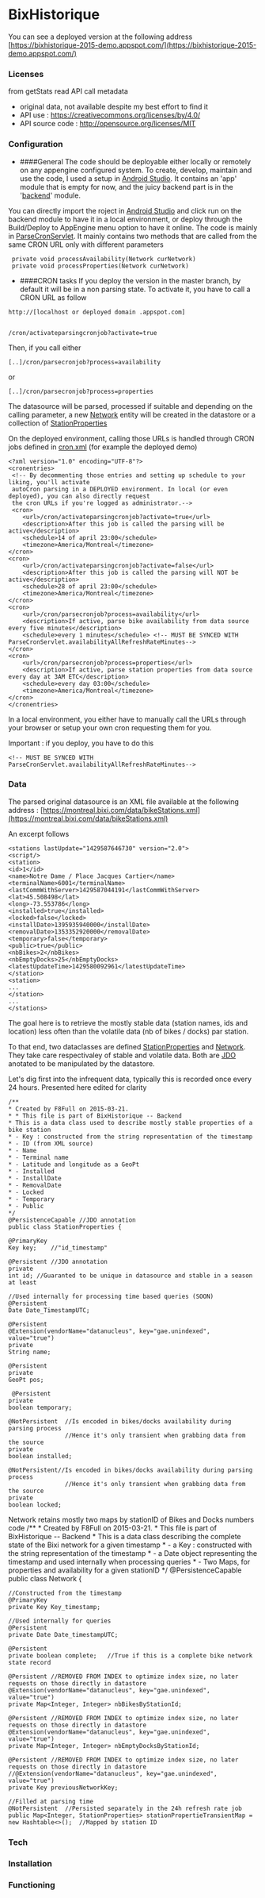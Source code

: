 # BixHistorique

You can see a deployed version at the following address [https://bixhistorique-2015-demo.appspot.com/](https://bixhistorique-2015-demo.appspot.com/)

### Licenses
from getStats read API call metadata

  - original data, not available despite my best effort to find it
  - API use : https://creativecommons.org/licenses/by/4.0/
  - API source code : http://opensource.org/licenses/MIT


### Configuration
   - ####General
The code should be deployable either locally or remotely on any appengine configured system. To create, develop, maintain and use the code, I used a setup in [Android Studio].
It contains an 'app' module that is empty for now, and the juicy backend part is in the '[backend]' module.

You can directly import the roject in [Android Studio] and click run on the backend module to have it in a local environment, or deploy through the Build/Deploy to AppEngine menu option to have it online.
The code is mainly in [ParseCronServlet]. It mainly contains two methods that are called from the same CRON URL only with different parameters

     private void processAvailability(Network curNetwork)
     private void processProperties(Network curNetwork)
     
   - ####CRON tasks
If you deploy the version in the master branch, by default it will be in a non parsing state. To activate it, you have to call a CRON URL as follow

    http://[localhost or deployed domain .appspot.com]
    
    
    /cron/activateparsingcronjob?activate=true

Then, if you call either

    [..]/cron/parsecronjob?process=availability
or
    
    [..]/cron/parsecronjob?process=properties
    
The datasource will be parsed, processed if suitable and depending on the calling parameter, a new [Network] entity will be created in the datastore
or a collection of [StationProperties]

On the deployed environment, calling those URLs is handled through CRON jobs defined in [cron.xml]
(for example the deployed demo)

    <?xml version="1.0" encoding="UTF-8"?>
    <cronentries>
     <!-- By decommenting those entries and setting up schedule to your liking, you'll activate
     autoCron parsing in a DEPLOYED environment. In local (or even deployed), you can also directly request
     the cron URLs if you're logged as administrator.-->
     <cron>
        <url>/cron/activateparsingcronjob?activate=true</url>
        <description>After this job is called the parsing will be active</description>
        <schedule>14 of april 23:00</schedule>
        <timezone>America/Montreal</timezone>
    </cron>
    <cron>
        <url>/cron/activateparsingcronjob?activate=false</url>
        <description>After this job is called the parsing will NOT be active</description>
        <schedule>28 of april 23:00</schedule>
        <timezone>America/Montreal</timezone>
    </cron>
    <cron>
        <url>/cron/parsecronjob?process=availability</url>
        <description>If active, parse bike availability from data source every five minutes</description>
        <schedule>every 1 minutes</schedule> <!-- MUST BE SYNCED WITH ParseCronServlet.availabilityAllRefreshRateMinutes-->
    </cron>
    <cron>
        <url>/cron/parsecronjob?process=properties</url>
        <description>If active, parse station properties from data source every day at 3AM ETC</description>
        <schedule>every day 03:00</schedule>
        <timezone>America/Montreal</timezone>
    </cron>
    </cronentries>
    
In a local environment, you either have to manually call the URLs through your browser or setup your own cron requesting them for you.

Important : if you deploy, you have to do this 

    <!-- MUST BE SYNCED WITH ParseCronServlet.availabilityAllRefreshRateMinutes-->


### Data
The parsed original datasource is an XML file available at the following address : [https://montreal.bixi.com/data/bikeStations.xml](https://montreal.bixi.com/data/bikeStations.xml)

An excerpt follows

    <stations lastUpdate="1429587646730" version="2.0">
    <script/>
    <station>
    <id>1</id>
    <name>Notre Dame / Place Jacques Cartier</name>
    <terminalName>6001</terminalName>
    <lastCommWithServer>1429587044191</lastCommWithServer>
    <lat>45.508498</lat>
    <long>-73.553786</long>
    <installed>true</installed>
    <locked>false</locked>
    <installDate>1395935940000</installDate>
    <removalDate>1353352920000</removalDate>
    <temporary>false</temporary>
    <public>true</public>
    <nbBikes>2</nbBikes>
    <nbEmptyDocks>25</nbEmptyDocks>
    <latestUpdateTime>1429580092961</latestUpdateTime>
    </station>
    <station>
    ...
    </station>
    ...
    </stations>

The goal here is to retrieve the mostly stable data (station names, ids and location) less often than the volatile data (nb of bikes / docks) par station.

To that end, two dataclasses are defined
[StationProperties] and [Network]. They take care respectivaley of stable and volatile data.
Both are [JDO] anotated to be manipulated by the datastore.

Let's dig first into the infrequent data, typically this is recorded once every 24 hours. Presented here edited for clarity

    /**
    * Created by F8Full on 2015-03-21.
    * * This file is part of BixHistorique -- Backend
    * This is a data class used to describe mostly stable properties of a bike station
    * - Key : constructed from the string representation of the timestamp
    * - ID (from XML source)
    * - Name
    * - Terminal name
    * - Latitude and longitude as a GeoPt
    * - Installed
    * - InstallDate
    * - RemovalDate
    * - Locked
    * - Temporary
    * - Public
    */
    @PersistenceCapable //JDO annotation
    public class StationProperties {
    
    @PrimaryKey
    Key key;    //"id_timestamp"
    
    @Persistent //JDO annotation
    private
    int id; //Guaranted to be unique in datasource and stable in a season at least

    //Used internally for processing time based queries (SOON)
    @Persistent
    Date Date_TimestampUTC;

    @Persistent
    @Extension(vendorName="datanucleus", key="gae.unindexed", value="true")
    private
    String name;

    @Persistent
    private
    GeoPt pos;
    
     @Persistent
    private
    boolean temporary;

    @NotPersistent  //Is encoded in bikes/docks availability during parsing process
                    //Hence it's only transient when grabbing data from the source
    private
    boolean installed;

    @NotPersistent//Is encoded in bikes/docks availability during parsing process
                    //Hence it's only transient when grabbing data from the source
    private
    boolean locked;

Network retains mostly two maps by stationID of Bikes and Docks numbers
    code
    /**
    * Created by F8Full on 2015-03-21.
    * This file is part of BixHistorique -- Backend
    * This is a data class describing the complete state of the Bixi network for a given timestamp
    * - a Key : constructed with the string representation of the timestamp
    * - a Date object representing the timestamp and used internally when processing queries
    * - Two Maps, for properties and availability for a given stationID
    */
    @PersistenceCapable
    public class Network {

    //Constructed from the timestamp
    @PrimaryKey
    private Key Key_timestamp;

    //Used internally for queries
    @Persistent
    private Date Date_timestampUTC;

    @Persistent
    private boolean complete;   //True if this is a complete bike network state record

    @Persistent //REMOVED FROM INDEX to optimize index size, no later requests on those directly in datastore
    @Extension(vendorName="datanucleus", key="gae.unindexed", value="true")
    private Map<Integer, Integer> nbBikesByStationId;

    @Persistent //REMOVED FROM INDEX to optimize index size, no later requests on those directly in datastore
    @Extension(vendorName="datanucleus", key="gae.unindexed", value="true")
    private Map<Integer, Integer> nbEmptyDocksByStationId;

    @Persistent //REMOVED FROM INDEX to optimize index size, no later requests on those directly in datastore
    //@Extension(vendorName="datanucleus", key="gae.unindexed", value="true")
    private Key previousNetworkKey;

    //Filled at parsing time
    @NotPersistent  //Persisted separately in the 24h refresh rate job
    public Map<Integer, StationProperties> stationPropertieTransientMap = new Hashtable<>();  //Mapped by station ID
    

### Tech
### Installation

### Functioning


[StationProperties]:https://github.com/f8full/BixHistorique/blob/BixHistorique-2015-demok/backend/src/main/java/com/F8Full/bixhistorique/backend/datamodel/StationProperties.java
[Network]:https://github.com/f8full/BixHistorique/blob/BixHistorique-2015-demok/backend/src/main/java/com/F8Full/bixhistorique/backend/datamodel/Network.java
[JDO]:https://cloud.google.com/appengine/docs/java/datastore/jdo/overview-dn2
[Android Studio]:http://developer.android.com/tools/studio/index.html
[backend]:https://github.com/f8full/BixHistorique/tree/BixHistorique-2015-demok/backend/src/main/java/com/F8Full/bixhistorique/backend
[ParseCronServlet]:https://github.com/f8full/BixHistorique/blob/BixHistorique-2015-demok/backend/src/main/java/com/F8Full/bixhistorique/backend/ParseCronServlet.java
[cron.xml]:https://github.com/f8full/BixHistorique/blob/BixHistorique-2015-demok/backend/src/main/webapp/WEB-INF/cron.xml